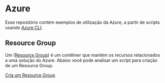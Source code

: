 # Azure

Esse repositório contém exemplos de utilização da Azure, a partir de scripts usando [Azure CLI](https://learn.microsoft.com/pt-br/cli/azure/).

## Resource Group

Um ([Resource Group](https://learn.microsoft.com/pt-br/azure/azure-resource-manager/management/manage-resource-groups-portal)) é um contêiner que mantém os recursos relacionados a uma solução do Azure. Abaixo você pode analisar um script para criação de um Resource Group.

[Cria um Resource Group](./CreateResourceGroup.ps1) 
